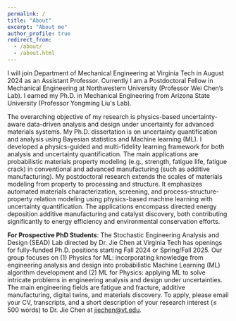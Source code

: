```yaml
---
permalink: /
title: "About"
excerpt: "About me"
author_profile: true
redirect_from: 
  - /about/
  - /about.html
---
```


I will join Department of Mechanical Engineering at Virginia Tech in August 2024 as an Assistant Professor. Currently I am a Postdoctoral Fellow in Mechanical Engineering at Northwestern University (Professor Wei Chen’s Lab). I earned my Ph.D. in Mechanical Engineering from Arizona State University (Professor Yongming Liu's Lab). 

The overarching objective of my research is physics-based uncertainty-aware data-driven analysis and design under uncertainty for advanced materials systems. My Ph.D. dissertation is on uncertainty quantification and analysis using Bayesian statistics and Machine learning (ML). I developed a physics-guided and multi-fidelity learning framework for both analysis and uncertainty quantification. The main applications are probabilistic materials property modeling (e.g., strength, fatigue life, fatigue crack) in conventional and advanced manufacturing (such as additive manufacturing). My postdoctoral research extends the scales of materials modeling from property to processing and structure. It emphasizes automated materials characterization, screening, and process-structure-property relation modeling using physics-based machine learning with uncertainty quantification. The applications encompass directed energy deposition additive manufacturing and catalyst discovery, both contributing significantly to energy efficiency and environmental conservation efforts.

**For Prospective PhD Students**: The Stochastic Engineering Analysis and Design (SEAD) Lab directed by Dr. Jie Chen at Virginia Tech has openings for fully-funded Ph.D. positions starting Fall 2024 or Spring/Fall 2025. 
Our group focuses on (1) Physics for ML: incorporating knowledge from engineering analysis and design into probabilistic Machine Learning (ML) algorithm development and (2) ML for Physics: applying ML to solve intricate problems in engineering analysis and design under uncertainties. The main engineering fields are fatigue and fracture, additive manufacturing, digital twins, and materials discovery. 
To apply, please email your CV, transcripts, and a short description of your research interest (≤ 500 words) to Dr. Jie Chen at jiechen@vt.edu. 
